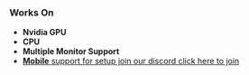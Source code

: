 ### Works On
- **Nvidia GPU**
- **CPU**
- **Multiple Monitor Support**
- [**Mobile** support for setup join our discord click here to join](https://discord.fnbubbles420.org/invite)
